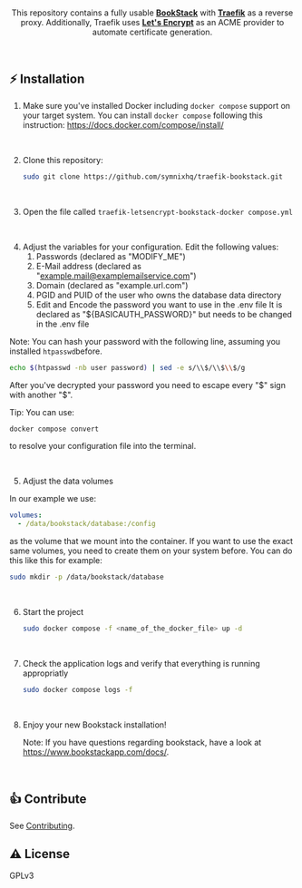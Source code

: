 <br />
<p align="center">
  This repository contains a fully usable <a href="https://github.com/BookStackApp/BookStack"><b>BookStack</b></a> with <a href="https://github.com/traefik/traefik"><b>Traefik</b></a> as a reverse proxy. Additionally, Traefik uses <a href="https://letsencrypt.org/"><b>Let's Encrypt</b></a> as an ACME provider to automate certificate generation.
</p>
<br />

## ⚡️ Installation

1. Make sure you've installed Docker including `docker compose` support on your target system.
   You can install `docker compose` following this instruction: https://docs.docker.com/compose/install/

<br>

2. Clone this repository:

   ```bash
   sudo git clone https://github.com/symnixhq/traefik-bookstack.git
   ```

<br>

3. Open the file called `traefik-letsencrypt-bookstack-docker compose.yml`

<br>

4. Adjust the variables for your configuration. Edit the following values:
   1. Passwords (declared as "MODIFY_ME")
   2. E-Mail address (declared as "example.mail@examplemailservice.com")
   3. Domain (declared as "example.url.com")
   4. PGID and PUID of the user who owns the database data directory
   5. Edit and Encode the password you want to use in the .env file
      It is declared as "${BASICAUTH_PASSWORD}" but needs to be changed in the .env file

Note: You can hash your password with the following line, assuming you installed `htpasswd`before.

```bash
echo $(htpasswd -nb user password) | sed -e s/\\$/\\$\\$/g
```
After you've decrypted your password you need to escape every "$" sign with another "$".

Tip: You can use:

```bash
docker compose convert
```
to resolve your configuration file into the terminal.


<br>

5. Adjust the data volumes

In our example we use:

```yaml
volumes:
  - /data/bookstack/database:/config
```

as the volume that we mount into the container. If you want to use the exact same volumes, you need to create them on your system before. You can do this like this for example:

```bash
sudo mkdir -p /data/bookstack/database
```

<br>

6. Start the project

   ```bash
   sudo docker compose -f <name_of_the_docker_file> up -d
   ```

<br>

7. Check the application logs and verify that everything is running appropriatly

   ```bash
   sudo docker compose logs -f
   ```

<br>

8. Enjoy your new Bookstack installation!

   Note: If you have questions regarding bookstack, have a look at https://www.bookstackapp.com/docs/.

<br>

## 👍 Contribute

See [Contributing](CONTRIBUTING.md).

## ⚠️ License

GPLv3

